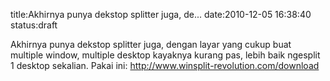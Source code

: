 title:Akhirnya punya dekstop splitter juga, de...
date:2010-12-05 16:38:40
status:draft

Akhirnya punya dekstop splitter juga, dengan layar yang cukup buat multiple window, multiple desktop kayaknya kurang pas, lebih baik ngesplit 1 desktop sekalian. Pakai ini: http://www.winsplit-revolution.com/download